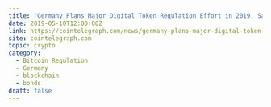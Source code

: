 ```yaml
---
title: "Germany Plans Major Digital Token Regulation Effort in 2019, Says Source"
date: 2019-05-10T12:00:00Z
link: https://cointelegraph.com/news/germany-plans-major-digital-token-regulation-effort-in-2019-says-source?utm_medium=RSS&utm_source=hune
site: cointelegraph.com
topic: crypto
category:
  - Bitcoin Regulation
  - Germany
  - blockchain
  - bonds
draft: false
---
```

